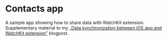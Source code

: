 # Contacts app

A sample app showing how to share data with WatchKit extension. Supplementary material to my [„Data synchronization between iOS app and WatchKit extension”](http://blog.tooploox.com/swift/ios/apple-watch/watchkit/2015/05/08/apple-watch-data-synchronization.html) blogpost.
